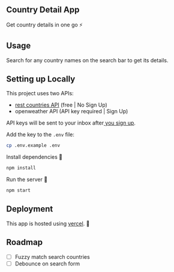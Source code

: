 ## Country Detail App

Get country details in one go :zap:

## Usage

Search for any country names on the search bar to get its details.

## Setting up Locally

This project uses two APIs:

- [rest countries API](https://restcountries.com/) (free | No Sign Up)
- openweather API (API key required | Sign Up)

API keys will be sent to your inbox after[ you sign up](https://home.openweathermap.org/users/sign_up).

Add the key to the `.env` file:

```bash
cp .env.example .env
```

Install dependencies :star2:

```bash
npm install
```

Run the server :rocket:

```bash
npm start
```

## Deployment

This app is hosted using [vercel](https://vercel.com/). :stars:

## Roadmap

- [ ] Fuzzy match search countries
- [ ] Debounce on search form
